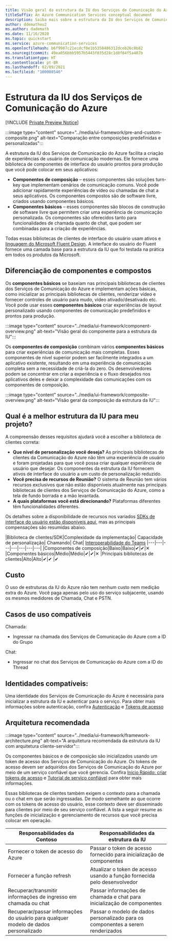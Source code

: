 ```yaml
---
title: Visão geral da estrutura da IU dos Serviços de Comunicação do Azure
titleSuffix: An Azure Communication Services conceptual document
description: Saiba mais sobre a estrutura da IU dos Serviços de Comunicação do Azure
author: ddematheu2
ms.author: dademath
ms.date: 11/16/2020
ms.topic: quickstart
ms.service: azure-communication-services
ms.openlocfilehash: b6f9987c21ecdcf0e1b5358486312dceb26c8b82
ms.sourcegitcommit: 49ea056bbb5957b5443f035d28c1d8f84f5a407b
ms.translationtype: HT
ms.contentlocale: pt-BR
ms.lasthandoff: 02/09/2021
ms.locfileid: "100008546"
---
```

# <a name="azure-communication-services-ui-framework"></a>Estrutura da IU dos Serviços de Comunicação do Azure

[!INCLUDE [Private Preview Notice](../../includes/private-preview-include.md)]

:::image type="content" source="../media/ui-framework/pre-and-custom-composite.png" alt-text="Comparação entre composições predefinidas e personalizadas":::

A estrutura da IU dos Serviços de Comunicação do Azure facilita a criação de experiências de usuário de comunicação modernas. Ele fornece uma biblioteca de componentes de interface do usuário prontos para produção que você pode colocar em seus aplicativos:

- **Componentes de composição** – esses componentes são soluções turn-key que implementam cenários de comunicação comuns. Você pode adicionar rapidamente experiências de vídeo ou chamadas de chat a seus aplicativos. Os componentes compostos são de software livre, criados usando componentes básicos.
- **Componentes básicos** – esses componentes são blocos de construção de software livre que permitem criar uma experiência de comunicação personalizada. Os componentes são oferecidos tanto para funcionalidades de chamada quanto de chat, que podem ser combinadas para a criação de experiências. 

Todas essas bibliotecas de clientes de interface do usuário usam ativos e [linguagem do Microsoft Fluent Design](https://developer.microsoft.com/fluentui/). A interface do usuário do Fluent fornece uma camada base para a estrutura da IU que foi testada na prática em todos os produtos da Microsoft.

## <a name="differentiating-components-and-composites"></a>**Diferenciação de componentes e compostos**

Os **componentes básicos** se baseiam nas principais bibliotecas de clientes dos Serviços de Comunicação do Azure e implementam ações básicas, como inicializar as principais bibliotecas de clientes, renderizar vídeo e fornecer controles de usuário para mudo, vídeo ativado/desativado etc. Você pode usar esses **componentes básicos** criar experiências de layout personalizado usando componentes de comunicação predefinidos e prontos para produção.

:::image type="content" source="../media/ui-framework/component-overview.png" alt-text="Visão geral do componente para a estrutura da IU":::

Os **componentes de composição** combinam vários **componentes básicos** para criar experiências de comunicação mais completas. Esses componentes de nível superior podem ser facilmente integrados a um aplicativo existente, resultando em uma experiência de comunicação completa sem a necessidade de criá-la do zero. Os desenvolvedores podem se concentrar em criar a experiência e o fluxo desejados nos aplicativos deles e deixar a complexidade das comunicações com os componentes de composição.

:::image type="content" source="../media/ui-framework/composite-overview.png" alt-text="Visão geral da composição da estrutura da IU":::

## <a name="what-ui-framework-is-best-for-my-project"></a>Qual é a melhor estrutura da IU para meu projeto?

A compreensão desses requisitos ajudará você a escolher a biblioteca de clientes correta:

- **Que nível de personalização você deseja?** As principais bibliotecas de clientes da Comunicação do Azure não têm uma experiência de usuário e foram projetadas para que você possa criar qualquer experiência de usuário que desejar. Os componentes da estrutura da IU fornecem ativos de interface do usuário a um custo de personalização reduzido.
- **Você precisa de recursos de Reunião?** O sistema de Reunião tem vários recursos exclusivos que não estão disponíveis atualmente nas principais bibliotecas de clientes dos Serviços de Comunicação do Azure, como a tela de fundo borrada e a mão levantada.
- **A quais plataformas você está direcionando?** Plataformas diferentes têm funcionalidades diferentes.

Os detalhes sobre a disponibilidade de recursos nos variados [SDKs de interface do usuário estão disponíveis aqui](ui-sdk-features.md), mas as principais compensações são resumidas abaixo.

|Biblioteca de clientes/SDK|Complexidade da implementação|    Capacidade de personalização|  Chamando| Chat| [Interoperabilidade do Teams](./../teams-interop.md)
|---|---|---|---|---|---|---|
|Componentes de composição|Baixo|Baixo|✔|✔|✕
|Componentes básicos|Médio|Médio|✔|✔|✕
|Principais bibliotecas de clientes|Alto|Alto|✔|✔ |✔

## <a name="cost"></a>Custo

O uso de estruturas da IU do Azure não tem nenhum custo nem medição extra do Azure. Você paga apenas pelo uso do serviço subjacente, usando os mesmos medidores de Chamada, Chat e PSTN.

## <a name="supported-use-cases"></a>Casos de uso compatíveis

Chamada:

- Ingressar na chamada dos Serviços de Comunicação do Azure com a ID do Grupo

Chat:

- Ingressar no chat dos Serviços de Comunicação do Azure com a ID do Thread

## <a name="supported-identities"></a>Identidades compatíveis:

Uma identidade dos Serviços de Comunicação do Azure é necessária para inicializar a estrutura da IU e autenticar para o serviço. Para obter mais informações sobre autenticação, confira [Autenticação](../authentication.md) e [Tokens de acesso](../../quickstarts/access-tokens.md)


## <a name="recommended-architecture"></a>Arquitetura recomendada 

:::image type="content" source="../media/ui-framework/framework-architecture.png" alt-text="A arquitetura recomendada da estrutura da IU com arquitetura cliente-servidor":::

Os componentes básicos e de composição são inicializados usando um token de acesso dos Serviços de Comunicação do Azure. Os tokens de acesso devem ser adquiridos dos Serviços de Comunicação do Azure por meio de um serviço confiável que você gerencia. Confira [Início Rápido: criar tokens de acesso](../../quickstarts/access-tokens.md) e [Tutorial de serviço confiável](../../tutorials/trusted-service-tutorial.md) para obter mais informações.

Essas bibliotecas de clientes também exigem o contexto para a chamada ou o chat em que serão ingressadas. De modo semelhante ao que ocorre com os tokens de acesso do usuário, esse contexto deve ser disseminado para clientes por meio de seu serviço confiável. A lista a seguir resume as funções de inicialização e gerenciamento de recursos que você precisa colocar em operação.

| Responsabilidades da Contoso                                 | Responsabilidades da estrutura da IU                         |
|----------------------------------------------------------|-----------------------------------------------------------------|
| Fornecer o token de acesso do Azure                    | Passar o token de acesso fornecido para inicialização de componentes        |
| Fornecer a função refresh                                 | Atualizar o token de acesso usando a função fornecida pelo desenvolvedor          |
| Recuperar/transmitir informações de ingresso em chamada ou chat          | Passar informações de chamada e chat para inicialização de componentes |
| Recuperar/passar informações do usuário para qualquer modelo de dados personalizado | Passar o modelo de dados personalizado para os componentes a serem renderizados          |

